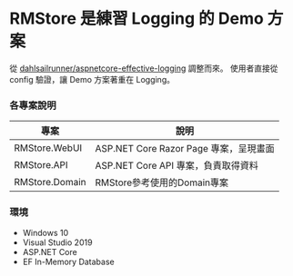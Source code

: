 # RMStore 是練習 Logging 的 Demo 方案
從 [dahlsailrunner/aspnetcore-effective-logging](https://github.com/dahlsailrunner/aspnetcore-effective-logging) 調整而來。
使用者直接從 config 驗證，讓 Demo 方案著重在 Logging。

### 各專案說明
|專案|說明|
|---|---|
|RMStore.WebUI|ASP.NET Core Razor Page 專案，呈現畫面|
|RMStore.API|ASP.NET Core API 專案，負責取得資料|
|RMStore.Domain|RMStore參考使用的Domain專案|

### 環境
* Windows 10
* Visual Studio 2019
* ASP.NET Core
* EF In-Memory Database




